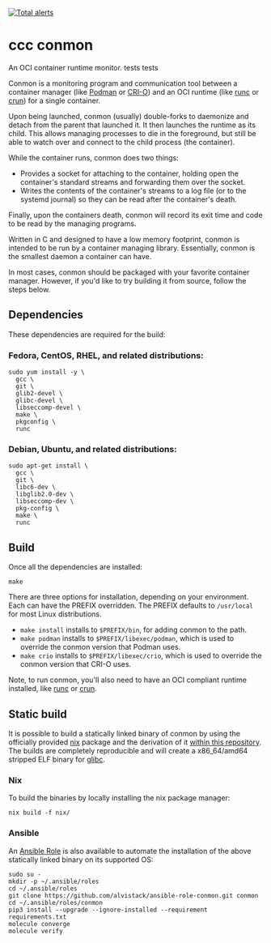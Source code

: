 [![Total alerts](https://img.shields.io/lgtm/alerts/g/containers/conmon.svg?logo=lgtm&logoWidth=18)](https://lgtm.com/projects/g/containers/conmon/alerts/)

# ccc  conmon

An OCI container runtime monitor. tests tests 

Conmon is a monitoring program and communication tool between a
container manager (like [Podman](https://podman.io/) or
[CRI-O](https://cri-o.io/)) and an OCI runtime (like
[runc](https://github.com/opencontainers/runc) or
[crun](https://github.com/containers/crun)) for a single container.

Upon being launched, conmon (usually) double-forks to daemonize and detach from the
parent that launched it. It then launches the runtime as its child. This
allows managing processes to die in the foreground, but still be able to
watch over and connect to the child process (the container).

While the container runs, conmon does two things:

  - Provides a socket for attaching to the container, holding open the
    container's standard streams and forwarding them over the socket.
  - Writes the contents of the container's streams to a log file (or to
    the systemd journal) so they can be read after the container's
    death.

Finally, upon the containers death, conmon will record its exit time and
code to be read by the managing programs.

Written in C and designed to have a low memory footprint, conmon is
intended to be run by a container managing library. Essentially, conmon
is the smallest daemon a container can have.

In most cases, conmon should be packaged with your favorite container
manager. However, if you'd like to try building it from source, follow
the steps below.

## Dependencies

These dependencies are required for the build:

### Fedora, CentOS, RHEL, and related distributions:

``` shell
sudo yum install -y \
  gcc \
  git \
  glib2-devel \
  glibc-devel \
  libseccomp-devel \
  make \
  pkgconfig \
  runc
```

### Debian, Ubuntu, and related distributions:

``` shell
sudo apt-get install \
  gcc \
  git \
  libc6-dev \
  libglib2.0-dev \
  libseccomp-dev \
  pkg-config \
  make \
  runc
```

## Build

Once all the dependencies are installed:

``` shell
make
```

There are three options for installation, depending on your environment.
Each can have the PREFIX overridden. The PREFIX defaults to `/usr/local`
for most Linux distributions.

  - `make install` installs to `$PREFIX/bin`, for adding conmon to the
    path.
  - `make podman` installs to `$PREFIX/libexec/podman`, which is used to
    override the conmon version that Podman uses.
  - `make crio` installs to `$PREFIX/libexec/crio`, which is used to
    override the conmon version that CRI-O uses.

Note, to run conmon, you'll also need to have an OCI compliant runtime
installed, like [runc](https://github.com/opencontainers/runc) or
[crun](https://github.com/containers/crun).

## Static build

It is possible to build a statically linked binary of conmon by using
the officially provided
[nix](https://nixos.org/nixos/packages.html?attr=conmon&channel=nixpkgs-unstable&query=conmon)
package and the derivation of it [within this repository](nix/). The
builds are completely reproducible and will create a x86\_64/amd64
stripped ELF binary for [glibc](https://www.gnu.org/software/libc).

### Nix

To build the binaries by locally installing the nix package manager:

``` shell
nix build -f nix/
```

### Ansible

An [Ansible Role](https://github.com/alvistack/ansible-role-conmon) is
also available to automate the installation of the above statically
linked binary on its supported OS:

``` shell
sudo su -
mkdir -p ~/.ansible/roles
cd ~/.ansible/roles
git clone https://github.com/alvistack/ansible-role-conmon.git conmon
cd ~/.ansible/roles/conmon
pip3 install --upgrade --ignore-installed --requirement requirements.txt
molecule converge
molecule verify
```

